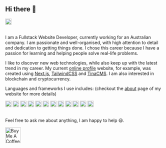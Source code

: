 ## Hi there 👋

<div>
  <a href="https://www.linkedin.com/in/irsan-arisandy">
    <img height="20" src="https://static.licdn.com/scds/common/u/images/logos/favicons/v1/favicon.ico" alt="LinkedIn" title="LinkedIn" />
  </a>
</div>
<br />

I am a Fullstack Website Developer, currently working for an Australian company. I am passionate and well-organised, with high attention to detail and dedication to getting things done. I chose this career because I have a passion for learning and helping people solve real-life problems.

I like to discover new web technologies, while also keep up with the latest trend in my career. My current [online profile](https://irsanarisandy.vercel.app/) website, for example, was created using [Next.js](https://nextjs.org/), [TailwindCSS](https://tailwindcss.com/) and [TinaCMS](https://tina.io/). I am also interested in blockchain and cryptocurrency.

Languages and frameworks I use includes: (checkout the [about](https://irsanarisandy.vercel.app/about) page of my website for more details)
<div>
  <img height="20" src="https://www.python.org/static/favicon.ico" alt="Python" title="Python" />
  <img height="20" src="https://cdn-icons-png.flaticon.com/512/5968/5968292.png" alt="JavaScript" title="JavaScript" />
  <img height="20" src="https://cdn-icons-png.flaticon.com/512/5968/5968381.png" alt="TypeScript" title="TypeScript" />
  <img height="20" src="https://nodejs.org/static/images/favicons/favicon.png" alt="Node.js" title="Node.js" />
  <img height="20" src="https://cdn-icons-png.flaticon.com/512/1265/1265531.png" alt="SQL" title="SQL" />
  <img height="20" src="https://graphql.org/img/logo.svg" alt="GraphQL" title="GraphQL" />
  <img height="20" src="https://reactjs.org/favicon.ico" alt="React" title="React" />
  <img height="20" src="https://nextjs.org/favicon.ico" alt="Next.js" title="Next.js" />
  <img height="20" src="https://vuejs.org/images/logo.png" alt="Vue" title="Vue" />
  <img height="20" src="https://nuxt.com/icon.png" alt="Nuxt.js" title="Nuxt" />
  <img height="20" src="https://angular.io/assets/images/favicons/favicon.ico" alt="Angular" title="Angular" />
  <img height="20" src="https://git-scm.com/favicon.ico" alt="Git" title="Git" />
</div>
<br/>

Feel free to ask me about anything, I am happy to help :smiley:.

<a href="https://www.buymeacoffee.com/irsanarisandy">
  <img height="50" src="https://cdn.buymeacoffee.com/buttons/v2/default-red.png" alt="Buy Me A Coffee" title="Buy Me A Coffee" />
</a>
